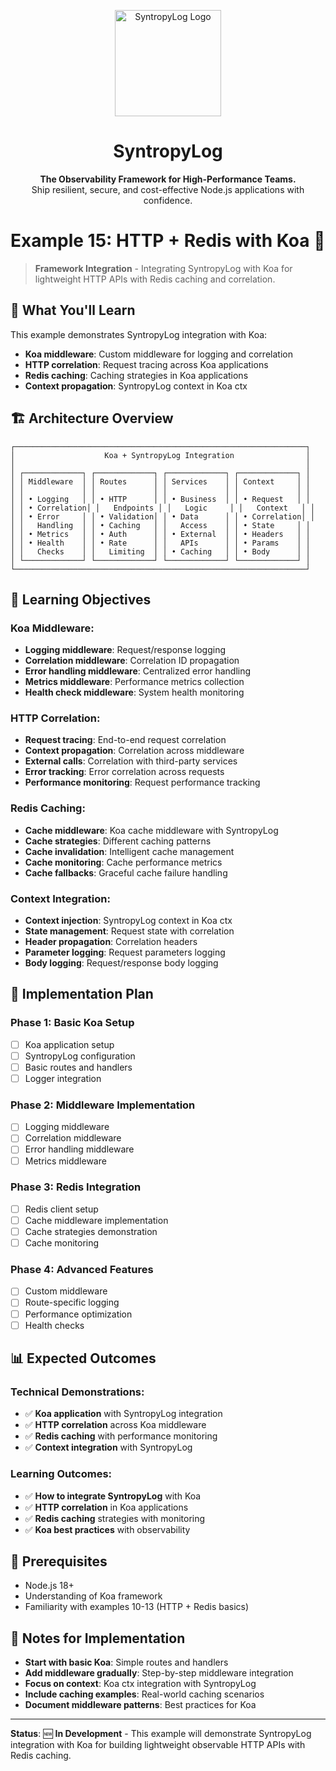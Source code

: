 <p align="center">
  <img src="https://raw.githubusercontent.com/Syntropysoft/syntropylog-examples-/main/assets/syntropyLog-logo.png" alt="SyntropyLog Logo" width="170"/>
</p>

<h1 align="center">SyntropyLog</h1>

<p align="center">
  <strong>The Observability Framework for High-Performance Teams.</strong>
  <br />
  Ship resilient, secure, and cost-effective Node.js applications with confidence.
</p>

# Example 15: HTTP + Redis with Koa 🌊

> **Framework Integration** - Integrating SyntropyLog with Koa for lightweight HTTP APIs with Redis caching and correlation.

## 🎯 What You'll Learn

This example demonstrates SyntropyLog integration with Koa:

- **Koa middleware**: Custom middleware for logging and correlation
- **HTTP correlation**: Request tracing across Koa applications
- **Redis caching**: Caching strategies in Koa applications
- **Context propagation**: SyntropyLog context in Koa ctx

## 🏗️ Architecture Overview

```
┌─────────────────────────────────────────────────────────────────┐
│                    Koa + SyntropyLog Integration                │
│                                                                 │
│ ┌─────────────┐ ┌─────────────┐ ┌─────────────┐ ┌─────────────┐ │
│ │ Middleware  │ │ Routes      │ │ Services    │ │ Context     │ │
│ │             │ │             │ │             │ │             │ │
│ │ • Logging   │ │ • HTTP      │ │ • Business  │ │ • Request   │ │
│ │ • Correlation│ │   Endpoints │ │   Logic     │ │   Context   │ │
│ │ • Error     │ │ • Validation│ │ • Data      │ │ • Correlation│ │
│ │   Handling  │ │ • Caching   │ │   Access    │ │ • State     │ │
│ │ • Metrics   │ │ • Auth      │ │ • External  │ │ • Headers   │ │
│ │ • Health    │ │ • Rate      │ │   APIs      │ │ • Params    │ │
│ │   Checks    │ │   Limiting  │ │ • Caching   │ │ • Body      │ │
│ └─────────────┘ └─────────────┘ └─────────────┘ └─────────────┘ │
└─────────────────────────────────────────────────────────────────┘
```

## 🎯 Learning Objectives

### **Koa Middleware:**
- **Logging middleware**: Request/response logging
- **Correlation middleware**: Correlation ID propagation
- **Error handling middleware**: Centralized error handling
- **Metrics middleware**: Performance metrics collection
- **Health check middleware**: System health monitoring

### **HTTP Correlation:**
- **Request tracing**: End-to-end request correlation
- **Context propagation**: Correlation across middleware
- **External calls**: Correlation with third-party services
- **Error tracking**: Error correlation across requests
- **Performance monitoring**: Request performance tracking

### **Redis Caching:**
- **Cache middleware**: Koa cache middleware with SyntropyLog
- **Cache strategies**: Different caching patterns
- **Cache invalidation**: Intelligent cache management
- **Cache monitoring**: Cache performance metrics
- **Cache fallbacks**: Graceful cache failure handling

### **Context Integration:**
- **Context injection**: SyntropyLog context in Koa ctx
- **State management**: Request state with correlation
- **Header propagation**: Correlation headers
- **Parameter logging**: Request parameters logging
- **Body logging**: Request/response body logging

## 🚀 Implementation Plan

### **Phase 1: Basic Koa Setup**
- [ ] Koa application setup
- [ ] SyntropyLog configuration
- [ ] Basic routes and handlers
- [ ] Logger integration

### **Phase 2: Middleware Implementation**
- [ ] Logging middleware
- [ ] Correlation middleware
- [ ] Error handling middleware
- [ ] Metrics middleware

### **Phase 3: Redis Integration**
- [ ] Redis client setup
- [ ] Cache middleware implementation
- [ ] Cache strategies demonstration
- [ ] Cache monitoring

### **Phase 4: Advanced Features**
- [ ] Custom middleware
- [ ] Route-specific logging
- [ ] Performance optimization
- [ ] Health checks

## 📊 Expected Outcomes

### **Technical Demonstrations:**
- ✅ **Koa application** with SyntropyLog integration
- ✅ **HTTP correlation** across Koa middleware
- ✅ **Redis caching** with performance monitoring
- ✅ **Context integration** with SyntropyLog

### **Learning Outcomes:**
- ✅ **How to integrate SyntropyLog** with Koa
- ✅ **HTTP correlation** in Koa applications
- ✅ **Redis caching** strategies with monitoring
- ✅ **Koa best practices** with observability

## 🔧 Prerequisites

- Node.js 18+
- Understanding of Koa framework
- Familiarity with examples 10-13 (HTTP + Redis basics)

## 📝 Notes for Implementation

- **Start with basic Koa**: Simple routes and handlers
- **Add middleware gradually**: Step-by-step middleware integration
- **Focus on context**: Koa ctx integration with SyntropyLog
- **Include caching examples**: Real-world caching scenarios
- **Document middleware patterns**: Best practices for Koa

---

**Status**: 🆕 **In Development** - This example will demonstrate SyntropyLog integration with Koa for building lightweight observable HTTP APIs with Redis caching. 